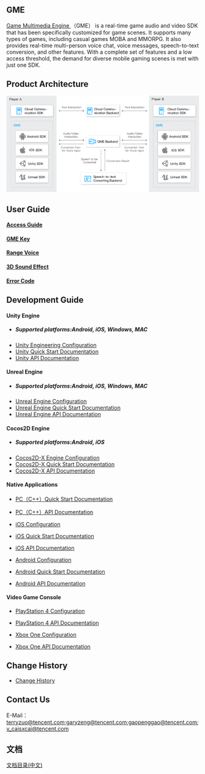 ## GME
[Game Multimedia Engine ](https://cloud.tencent.com/product/tmg?idx=1)（GME） is a real-time game audio and video SDK that has been specifically customized for game scenes. It supports many types of games, including casual games MOBA and MMORPG. It also provides real-time multi-person voice chat, voice messages, speech-to-text conversion, and other features. With a complete set of features and a low access threshold, the demand for diverse mobile gaming scenes is met with just one SDK.

## Product Architecture
![image](Image/r14.png)


##  User Guide
#### [Access Guide](./GME%20Introduction_intl.md)
#### [GME Key](./GME%20Developer%20Manual/GME%20Key%20Manual_intl.md)
#### [Range Voice](./GME%20Developer%20Manual/GME%20TeamAudio%20Manual_intl.md)
#### [3D Sound Effect](./GME%20Developer%20Manual/GME%20Spatializer%20Manual_intl.md)
#### [Error Code](./GME%20Developer%20Manual/GME%20Error%20Code_intl.md)

##  Development Guide
#### Unity Engine
- ##### *Supported platforms:Android, iOS, Windows, MAC*
- [Unity Engineering Configuration](./GME%20Developer%20Manual/Unity%20Developer%20Manual/Unity%20SDK%20Project%20Configuration_intl.md)
- [Unity Quick Start Documentation](./GME%20Developer%20Manual/Unity%20Developer%20Manual/Unity%20SDK%20Developer%20Quick%20Start_intl.md)
- [Unity API Documentation](./GME%20Developer%20Manual/Unity%20Developer%20Manual/Unity%20SDK%20Developer%20Manual_intl.md)

#### Unreal Engine 
- ##### *Supported platforms:Android, iOS, Windows, MAC*
- [Unreal Engine Configuration](./GME%20Developer%20Manual/Unreal%20Engine%20Developer%20Manual/Unreal%20Engine%20SDK%20Project%20Configurationl_intl.md)
- [Unreal Engine Quick Start Documentation](./GME%20Developer%20Manual/Unreal%20Engine%20Developer%20Manual/Unreal%20SDK%20Developer%20Quick%20Startl_intl.md)
- [Unreal Engine API Documentation](./GME%20Developer%20Manual/Unreal%20Engine%20Developer%20Manual/Unreal%20Engine%20SDK%20Developer%20Manuall_intl.md)

#### Cocos2D Engine
- ##### *Supported platforms:Android, iOS*
- [Cocos2D-X Engine Configuration](./GME%20Developer%20Manual/Cocos2D-X%20Developer%20Manual/Cocos2d%20SDK%20Project%20Configuration_intl.md)
- [Cocos2D-X Quick Start Documentation](./GME%20Developer%20Manual/Cocos2D-X%20Developer%20Manual/Cocos2d%20SDK%20Developer%20Quick%20Start_intl.md)
- [Cocos2D-X API Documentation](./GME%20Developer%20Manual/Cocos2D-X%20Developer%20Manual/Cocos2d%20SDK%20Developer%20Manual_intl.md)


#### Native Applications
- [PC（C++）Quick Start Documentation](./GME%20Developer%20Manual/Windows%20Developer%20Manual/C%2B%2B%20SDK%20Developer%20Quick%20Start_intl.md)

- [PC（C++）API Documentation](./GME%20Developer%20Manual/Windows%20Developer%20Manual/C%2B%2B%20SDK%20Developer%20Manual_intl.md)

- [iOS Configuration](./GME%20Developer%20Manual/iOS%20Developer%20Manual/iOS%20SDK%20Project%20Configuration_intl.md)

- [iOS Quick Start Documentation](./GME%20Developer%20Manual/iOS%20Developer%20Manual/iOS%20SDK%20Developer%20Quick%20Start_intl.md)

- [iOS API Documentation](./GME%20Developer%20Manual/iOS%20Developer%20Manual/iOS%20SDK%20Developer%20Manual_intl.md)

- [Android Configuration](./GME%20Developer%20Manual/Android%20Developer%20Manual/Android%20SDK%20Project%20Configuration_intl.md)

- [Android Quick Start Documentation](./GME%20Developer%20Manual/Android%20Developer%20Manual/Android%20SDK%20Developer%20Quick%20Start_intl.md)

- [Android API Documentation](./GME%20Developer%20Manual/Android%20Developer%20Manual/Android%20SDK%20Developer%20Manual_intl.md)

#### Video Game Console
- [PlayStation 4 Configuration](./GME%20Developer%20Manual/PlayStation4%20Developer%20Manual/PlayStation4%20SDK%20SDK%20Project%20Configuration_intl.md)

- [PlayStation 4 API Documentation](./GME%20Developer%20Manual/PlayStation4%20Developer%20Manual/PlayStation4%20SDK%20Developer%20Manual_intl.md)

- [Xbox One Configuration]()

- [Xbox One API Documentation]()

## Change History

- [Change History](./GME%20Developer%20Manual/GME%20Change%20History_intl.md)

## Contact Us

E-Mail：terryzuo@tencent.com;garyzeng@tencent.com;gaopenggao@tencent.com;v_caisxcai@tencent.com

## 文档
[文档目录(中文)](https://github.com/TencentMediaLab/GME/blob/master/README.md)